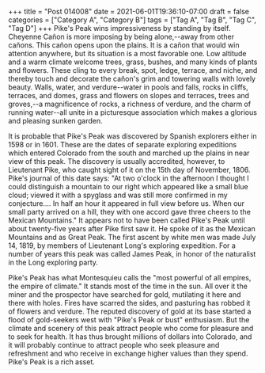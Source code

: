 +++
title = "Post 014008"
date = 2021-06-01T19:36:10-07:00
draft = false
categories = ["Category A", "Category B"]
tags = ["Tag A", "Tag B", "Tag C", "Tag D"]
+++
Pike's Peak wins impressiveness by standing by itself. Cheyenne Cañon is more imposing by being alone,--away from other cañons. This cañon opens upon the plains. It is a cañon that would win attention anywhere, but its situation is a most favorable one. Low altitude and a warm climate welcome trees, grass, bushes, and many kinds of plants and flowers. These cling to every break, spot, ledge, terrace, and niche, and thereby touch and decorate the cañon's grim and towering walls with lovely beauty. Walls, water, and verdure--water in pools and falls, rocks in cliffs, terraces, and domes, grass and flowers on slopes and terraces, trees and groves,--a magnificence of rocks, a richness of verdure, and the charm of running water--all unite in a picturesque association which makes a glorious and pleasing sunken garden.

It is probable that Pike's Peak was discovered by Spanish explorers either in 1598 or in 1601. These are the dates of separate exploring expeditions which entered Colorado from the south and marched up the plains in near view of this peak. The discovery is usually accredited, however, to Lieutenant Pike, who caught sight of it on the 15th day of November, 1806. Pike's journal of this date says: "At two o'clock in the afternoon I thought I could distinguish a mountain to our right which appeared like a small blue cloud; viewed it with a spyglass and was still more confirmed in my conjecture.... In half an hour it appeared in full view before us. When our small party arrived on a hill, they with one accord gave three cheers to the Mexican Mountains." It appears not to have been called Pike's Peak until about twenty-five years after Pike first saw it. He spoke of it as the Mexican Mountains and as Great Peak. The first ascent by white men was made July 14, 1819, by members of Lieutenant Long's exploring expedition. For a number of years this peak was called James Peak, in honor of the naturalist in the Long exploring party.

Pike's Peak has what Montesquieu calls the "most powerful of all empires, the empire of climate." It stands most of the time in the sun. All over it the miner and the prospector have searched for gold, mutilating it here and there with holes. Fires have scarred the sides, and pasturing has robbed it of flowers and verdure. The reputed discovery of gold at its base started a flood of gold-seekers west with "Pike's Peak or bust" enthusiasm. But the climate and scenery of this peak attract people who come for pleasure and to seek for health. It has thus brought millions of dollars into Colorado, and it will probably continue to attract people who seek pleasure and refreshment and who receive in exchange higher values than they spend. Pike's Peak is a rich asset.
